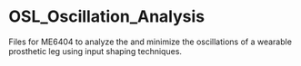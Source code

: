# OSL_Oscillation_Analysis
Files for ME6404 to analyze the and minimize the oscillations of a wearable prosthetic leg using input shaping techniques.
